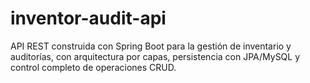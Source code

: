 # inventor-audit-api
API REST construida con Spring Boot para la gestión de inventario y auditorías, con arquitectura por capas, persistencia con JPA/MySQL y control completo de operaciones CRUD.

